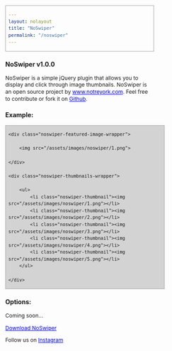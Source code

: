```yaml
---
layout: nolayout
title: "NoSwiper"
permalink: "/noswiper"
---
```


<style type="text/css">

	* {
	  box-sizing: border-box;
	}

	html,
	body {
		font-size: 12px;
		line-height: 1.3;
		width: 30rem;
		margin: 0;
		padding: 0;
	}

	body {
		padding: 0 1rem;
	}

	a {
		color: blue;
	}

	a:visited {
		color: blue;
	}

	pre {
		background-color: lightgrey;
		padding: 1rem 0.5rem;
		border: 1px solid darkgrey;
	}

	.noswiper {
		width: 30rem;

	}

	.noswiper-featured-image-wrapper {

		margin-bottom: 1rem;
	}

	.noswiper-featured-image-wrapper img {
		width: 100%;

	}

	.noswiper-thumbnails-wrapper {

	}

	.noswiper-thumbnails-wrapper ul  {
		display: block;

		margin: 0;
		padding: 0;
	}

	.noswiper-thumbnail {
		display: inline-block;
		list-style: none;

		width: 5rem;
		padding: 0;
		margin: 0 1rem 1rem 0;
		cursor: pointer;
	}

	.noswiper-thumbnail img {
		display: block;
		width: 100%;
	}


	@media only screen and (max-width: 30rem) {

		html,
		body {
			width: 100%;

		}

	}



</style>

<h3>NoSwiper v1.0.0</h3>

<p>NoSwiper is a simple jQuery plugin that allows you to display and click through image thumbnails. NoSwiper is an open source project by <a href="https://notreyork.com">www.notreyork.com</a>. Feel free to contribute or fork it on <a href="https://github.com/Notreyork/NoSwiper">Github</a>.</p>

<h3>Example:</h3>

<div class="noswiper">

	<div class="noswiper-featured-image-wrapper">

		<img src="/assets/images/noswiper/1.png">

	</div>

	<div class="noswiper-thumbnails-wrapper">

		<ul>
			<li class="noswiper-thumbnail"><img src="/assets/images/noswiper/1.png"></li>
			<li class="noswiper-thumbnail"><img src="/assets/images/noswiper/2.png"></li>
			<li class="noswiper-thumbnail"><img src="/assets/images/noswiper/3.png"></li>
			<li class="noswiper-thumbnail"><img src="/assets/images/noswiper/4.png"></li>
			<li class="noswiper-thumbnail"><img src="/assets/images/noswiper/5.png"></li>
		</ul>
		
	</div>
	
</div>

<h3>Options:</h3>

<p>Coming soon...</p>

<p>

<a href="">Download NoSwiper</a>

</p>

<p>
	Follow us on <a href="https://instagram.com/notreyork">Instagram</a>
</p>

<script src="https://code.jquery.com/jquery-3.6.4.js" integrity="sha256-a9jBBRygX1Bh5lt8GZjXDzyOB+bWve9EiO7tROUtj/E=" crossorigin="anonymous"></script>

<script type="text/javascript" src="/assets/js/noswiper.js"></script>